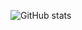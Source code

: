 ![GitHub stats](https://github-readme-stats.vercel.app/api/top-langs?username=tteeoo&layout=compact&exclude_repo=suckless&langs_count=12)
